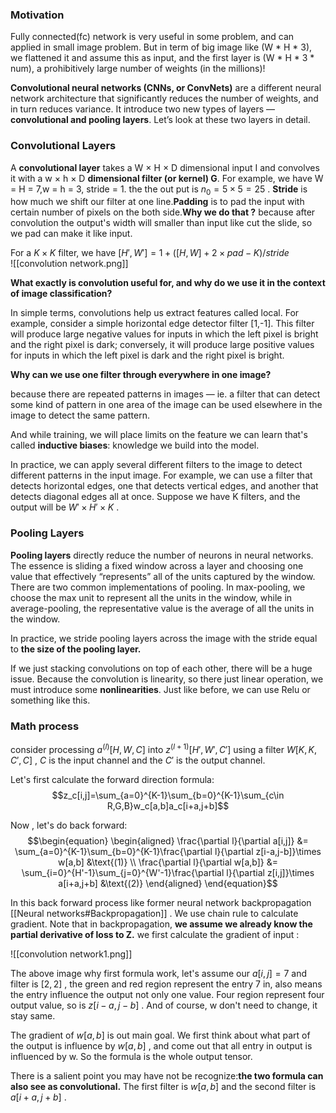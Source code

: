 
### Motivation

Fully connected(fc) network is very useful in some problem, and can applied in small image problem. But in term of big image like (W * H * 3), we flattened it and assume this as input, and the first layer is (W * H * 3 * num), a prohibitively large number of weights (in the millions)!

**Convolutional neural networks (CNNs, or ConvNets)** are a different neural network architecture that significantly reduces the number of weights, and in turn reduces variance. It introduce two new types of layers — **convolutional and pooling layers**. Let’s look at these two layers in detail.

### Convolutional Layers

A **convolutional layer** takes a W × H × D dimensional input I and convolves it with a w × h × D **dimensional filter (or kernel) G**. For example, we have W = H = 7,w = h = 3, stride = 1. the the out put is $n_0=5\times5=25$ . **Stride** is how much we shift our  filter at one line.**Padding** is to pad  the input with certain number of pixels on the both side.**Why we do that ?**  because after convolution the output's width will smaller than input like cut the slide, so we pad can make it like input.

For a $K\times K$ filter, we have $[H',W']=1+([H,W]+2\times pad -K)/stride$  
![[convolution network.png]]





**What exactly is convolution useful for, and why do we use it in the context of image classification?**

In simple terms, convolutions help us extract features called local. For example, consider a simple horizontal edge detector filter [1,-1]. This filter will produce large negative values for inputs in which the left pixel is bright and the right pixel is dark; conversely, it will produce large positive values for inputs in which the left pixel is dark and the right pixel is bright.

**Why can we use one filter through everywhere in one image?**

because there are repeated patterns in images — ie. a filter that can detect some kind of pattern in one area of the image can be used elsewhere in the image to detect the same pattern.

And while training, we will place limits on the feature we can learn that's called **inductive biases**: knowledge we build into the model.

In practice, we can apply several different filters to the image to detect different patterns in the input image. For example, we can use a filter that detects horizontal edges, one that detects vertical edges, and another that detects diagonal edges all at once. Suppose we have K filters, and the output will be $W'\times H'\times K$ .


### Pooling Layers

**Pooling layers** directly reduce the number of neurons in neural networks. The essence  is sliding a fixed window across a layer and choosing one value that effectively “represents” all of the units captured by the window. There are two common implementations of pooling. In max-pooling, we choose the max unit to represent all the units in the window, while in average-pooling, the representative value is the average of all the units in the window.

In practice, we stride pooling layers across the image with the stride equal to **the size of the pooling layer.** 


If we just stacking convolutions on top of each  other, there will be a huge issue. Because the convolution is linearity, so there just linear operation, we must introduce some **nonlinearities**. Just like before, we can use Relu or something like this.


### Math process

consider processing $a^{(l)}[H,W,C]$ into $z^{(l+1)}[H',W',C']$ using a filter $W[K,K,C',C]$ , $C$ is the input channel and the $C'$ is the output channel.

Let's first calculate the forward direction formula: 
$$z_c[i,j]=\sum_{a=0}^{K-1}\sum_{b=0}^{K-1}\sum_{c\in R,G,B}w_c[a,b]a_c[i+a,j+b]$$

 Now , let's do back forward:
 $$\begin{equation} \begin{aligned} 
 \frac{\partial l}{\partial a[i,j]} &= \sum_{a=0}^{K-1}\sum_{b=0}^{K-1}\frac{\partial l}{\partial z[i-a,j-b]}\times w[a,b]  &\text{(1)}
 \\ \frac{\partial l}{\partial w[a,b]} &= \sum_{i=0}^{H'-1}\sum_{j=0}^{W'-1}\frac{\partial l}{\partial z[i,j]}\times a[i+a,j+b] &\text{(2)}
  \end{aligned} \end{equation}$$

In this back forward process like former neural network backpropagation [[Neural networks#Backpropagation]] . We use chain rule to calculate gradient. Note that in backpropagation, **we assume we already know the partial derivative  of loss to Z.** we first calculate the gradient of input : 

![[convolution network1.png]]

The above image why first formula work, let's assume our $a[i,j]=7$ and filter is $[2,2]$ , the green and red region represent the entry 7 in, also means the entry influence  the output not only one value. Four region represent four output value, so is $z[i-a,j-b]$ . And of course, w don't need to change, it stay same. 

The gradient of $w[a,b]$ is out  main goal. We first think about what part of the output is influence by $w[a,b]$ , and come out that all entry in output is influenced by w. So the formula is the whole output tensor.

There is a salient point you may have not be recognize:**the two formula can also see as convolutional.** The first filter is $w[a,b]$ and the second filter is $a[i+a,j+b]$ . 
